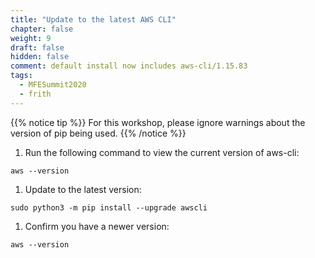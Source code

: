 ```yaml
---
title: "Update to the latest AWS CLI"
chapter: false
weight: 9
draft: false
hidden: false
comment: default install now includes aws-cli/1.15.83
tags:
  - MFESummit2020
  - frith
---
```


{{% notice tip %}}
For this workshop, please ignore warnings about the version of pip being used.
{{% /notice %}}

1. Run the following command to view the current version of aws-cli:
```
aws --version
```

1. Update to the latest version:
```
sudo python3 -m pip install --upgrade awscli
```

1. Confirm you have a newer version:
```
aws --version
```
